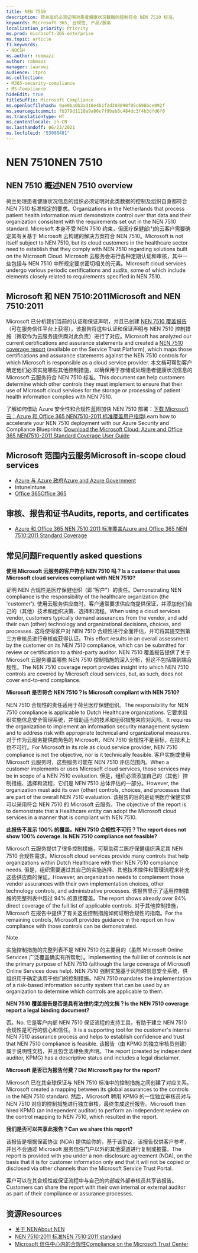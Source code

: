 ```yaml
---
title: NEN 7510
description: 荷兰组织必须证明对患者健康状况数据的控制符合 NEN 7510 标准。
keywords: Microsoft 365, 合规性, 产品/服务
localization_priority: Priority
ms.prod: microsoft-365-enterprise
ms.topic: article
f1.keywords:
- NOCSH
ms.author: robmazz
author: robmazz
manager: laurawi
audience: itpro
ms.collection:
- M365-security-compliance
- MS-Compliance
hideEdit: true
titleSuffix: Microsoft Compliance
ms.openlocfilehash: 9ae0ba0b3ad10e4b1f2d308090f05c698bce092f
ms.sourcegitcommit: fb379d1110a9a86c7f9bab8c484dc3f4b3dfd6f0
ms.translationtype: HT
ms.contentlocale: zh-CN
ms.lasthandoff: 06/23/2021
ms.locfileid: "53088481"
---
```

# <a name="nen-7510"></a><span data-ttu-id="91ca6-104">NEN 7510</span><span class="sxs-lookup"><span data-stu-id="91ca6-104">NEN 7510</span></span>

## <a name="nen-7510-overview"></a><span data-ttu-id="91ca6-105">NEN 7510 概述</span><span class="sxs-lookup"><span data-stu-id="91ca6-105">NEN 7510 overview</span></span>

<span data-ttu-id="91ca6-106">荷兰处理患者健康状况信息的组织必须证明对此类数据的控制及组织自身都符合 NEN 7510 标准规定的要求。</span><span class="sxs-lookup"><span data-stu-id="91ca6-106">Organizations in the Netherlands that process patient health information must demonstrate control over that data and their organization consistent with the requirements set out in the NEN 7510 standard.</span></span> <span data-ttu-id="91ca6-107">Microsoft 本身不受 NEN 7510 约束，但医疗保健部门的云客户需要确定其有关基于 Microsoft 云构建的解决方案符合 NEN 7510。</span><span class="sxs-lookup"><span data-stu-id="91ca6-107">Microsoft is not itself subject to NEN 7510, but its cloud customers in the healthcare sector need to establish that they comply with NEN 7510 regarding solutions built on the Microsoft Cloud.</span></span> <span data-ttu-id="91ca6-108">Microsoft 云服务会进行各种定期认证和审核，其中一些包括与 NEN 7510 中所规定要求密切相关的元素。</span><span class="sxs-lookup"><span data-stu-id="91ca6-108">Microsoft cloud services undergo various periodic certifications and audits, some of which include elements closely related to requirements specified in NEN 7510.</span></span>

## <a name="microsoft-and-nen-75102011"></a><span data-ttu-id="91ca6-109">Microsoft 和 NEN 7510:2011</span><span class="sxs-lookup"><span data-stu-id="91ca6-109">Microsoft and NEN 7510:2011</span></span>

<span data-ttu-id="91ca6-110">Microsoft 已分析我们当前的认证和保证声明，并且已创建 [NEN 7510 覆盖报告](https://servicetrust.microsoft.com/ViewPage/TrustDocumentsV3?command=Download&downloadType=Document&downloadId=3285c45c-921c-49ad-b881-be43e0b70490&tab=7f51cb60-3d6c-11e9-b2af-7bb9f5d2d913&docTab=7f51cb60-3d6c-11e9-b2af-7bb9f5d2d913_Compliance_Guides)（可在服务信任平台上获得），该报告将这些认证和保证声明与 NEN 7510 控制措施（微软作为云服务提供商对此负责）进行了对应。</span><span class="sxs-lookup"><span data-stu-id="91ca6-110">Microsoft has analyzed our current certifications and assurance statements and created a [NEN 7510 coverage report](https://servicetrust.microsoft.com/ViewPage/TrustDocumentsV3?command=Download&downloadType=Document&downloadId=3285c45c-921c-49ad-b881-be43e0b70490&tab=7f51cb60-3d6c-11e9-b2af-7bb9f5d2d913&docTab=7f51cb60-3d6c-11e9-b2af-7bb9f5d2d913_Compliance_Guides) (available on the Service Trust Platform), which maps those certifications and assurance statements against the NEN 7510 controls for which Microsoft is responsible as a cloud service provider.</span></span> <span data-ttu-id="91ca6-111">本文档可帮助客户确定他们必须实施哪些其他控制措施，以确保用于存储或处理患者健康状况信息的 Microsoft 云服务符合 NEN 7510 标准。</span><span class="sxs-lookup"><span data-stu-id="91ca6-111">This document can help customers determine which other controls they must implement to ensure that their use of Microsoft cloud services for the storage or processing of patient health information complies with NEN 7510.</span></span>

<span data-ttu-id="91ca6-112">了解如何借助 Azure 安全性和合规性蓝图加快 NEN 7510 部署：[下载 Microsoft 云：Azure 和 Office 365 NEN7510-2011 标准覆盖用户指南](https://aka.ms/Azure-NEN7510-2011)</span><span class="sxs-lookup"><span data-stu-id="91ca6-112">Learn how to accelerate your NEN 7510 deployment with our Azure Security and Compliance Blueprints: [Download the Microsoft Cloud: Azure and Office 365 NEN7510-2011 Standard Coverage User Guide](https://aka.ms/Azure-NEN7510-2011)</span></span>

## <a name="microsoft-in-scope-cloud-services"></a><span data-ttu-id="91ca6-113">Microsoft 范围内云服务</span><span class="sxs-lookup"><span data-stu-id="91ca6-113">Microsoft in-scope cloud services</span></span>

- [<span data-ttu-id="91ca6-114">Azure 与 Azure 政府</span><span class="sxs-lookup"><span data-stu-id="91ca6-114">Azure and Azure Government</span></span>](https://aka.ms/AzureCompliance)
- <span data-ttu-id="91ca6-115">Intune</span><span class="sxs-lookup"><span data-stu-id="91ca6-115">Intune</span></span>
- [<span data-ttu-id="91ca6-116">Office 365</span><span class="sxs-lookup"><span data-stu-id="91ca6-116">Office 365</span></span>](https://go.microsoft.com/fwlink/p/?LinkID=2077751)

## <a name="audits-reports-and-certificates"></a><span data-ttu-id="91ca6-117">审核、报告和证书</span><span class="sxs-lookup"><span data-stu-id="91ca6-117">Audits, reports, and certificates</span></span>

- [<span data-ttu-id="91ca6-118">Azure 和 Office 365 NEN 7510:2011 标准覆盖</span><span class="sxs-lookup"><span data-stu-id="91ca6-118">Azure and Office 365 NEN 7510:2011 Standard Coverage</span></span>](https://servicetrust.microsoft.com/ViewPage/MSComplianceGuideV3?command=Download&downloadType=Document&downloadId=15d5a5fa-fbb6-4ea6-8126-2a2c684ae789&tab=7027ead0-3d6b-11e9-b9e1-290b1eb4cdeb&docTab=7027ead0-3d6b-11e9-b9e1-290b1eb4cdeb_GRC_Assessment_Reports)

## <a name="frequently-asked-questions"></a><span data-ttu-id="91ca6-119">常见问题</span><span class="sxs-lookup"><span data-stu-id="91ca6-119">Frequently asked questions</span></span>

<span data-ttu-id="91ca6-120">**使用 Microsoft 云服务的客户符合 NEN 7510 吗？**</span><span class="sxs-lookup"><span data-stu-id="91ca6-120">**Is a customer that uses Microsoft cloud services compliant with NEN 7510?**</span></span>

<span data-ttu-id="91ca6-121">证明 NEN 合规性是医疗保健组织（即“客户”）的责任。</span><span class="sxs-lookup"><span data-stu-id="91ca6-121">Demonstrating NEN compliance is the responsibility of the healthcare organization (the 'customer').</span></span> <span data-ttu-id="91ca6-122">使用云服务供应商时，客户通常要求供应商提供保证，并添加他们自己的（其他）技术和组织决策、选择和流程。</span><span class="sxs-lookup"><span data-stu-id="91ca6-122">When using a cloud services vendor, customers typically demand assurances from the vendor, and add their own (other) technology and organizational decisions, choices, and processes.</span></span> <span data-ttu-id="91ca6-123">这将使得客户对 NEN 7510 合规性进行全面评估，并可将其提交到第三方审核员进行审核或获得认证。</span><span class="sxs-lookup"><span data-stu-id="91ca6-123">This effort results in an overall assessment by the customer on its NEN 7510 compliance, which can be submitted for review or certification to a third-party auditor.</span></span> <span data-ttu-id="91ca6-124">NEN 7510 覆盖报告提供了关于 Microsoft 云服务覆盖哪些 NEN 7510 控制措施的深入分析，但这不包括端到端合规性。</span><span class="sxs-lookup"><span data-stu-id="91ca6-124">The NEN 7510 coverage report provides insight into which NEN 7510 controls are covered by Microsoft cloud services, but, as such, does not cover end-to-end compliance.</span></span>

<span data-ttu-id="91ca6-125">**Microsoft 是否符合 NEN 7510？**</span><span class="sxs-lookup"><span data-stu-id="91ca6-125">**Is Microsoft compliant with NEN 7510?**</span></span>

<span data-ttu-id="91ca6-126">NEN 7510 合规性的责任适用于荷兰医疗保健组织。</span><span class="sxs-lookup"><span data-stu-id="91ca6-126">The responsibility for NEN 7510 compliance is applicable to Dutch Healthcare organizations.</span></span> <span data-ttu-id="91ca6-127">它要求组织实施信息安全管理系统，并借助适当的技术和组织措施来应对风险。</span><span class="sxs-lookup"><span data-stu-id="91ca6-127">It requires the organization to implement an information security management system and to address risk with appropriate technical and organizational measures.</span></span> <span data-ttu-id="91ca6-128">对于作为云服务提供商角色的 Microsoft，NEN 7510 合规性不是目标，在技术上也不可行。</span><span class="sxs-lookup"><span data-stu-id="91ca6-128">For Microsoft in its role as cloud service provider, NEN 7510 compliance is not the objective, nor is it technically feasible.</span></span> <span data-ttu-id="91ca6-129">客户实施或使用 Microsoft 云服务时，这些服务可能在 NEN 7510 评估范围内。</span><span class="sxs-lookup"><span data-stu-id="91ca6-129">When a customer implements or uses Microsoft cloud services, those services may be in scope of a NEN 7510 evaluation.</span></span> <span data-ttu-id="91ca6-130">但是，组织必须添加自己的（其他）控制措施、选择和流程，它们是 NEN 7510 总体评估的一部分。</span><span class="sxs-lookup"><span data-stu-id="91ca6-130">However, the organization must add its own (other) controls, choices, and processes that are part of the overall NEN 7510 evaluation.</span></span> <span data-ttu-id="91ca6-131">该报告的目的是证明医疗保健实体可以采用符合 NEN 7510 的 Microsoft 云服务。</span><span class="sxs-lookup"><span data-stu-id="91ca6-131">The objective of the report is to demonstrate that a Healthcare entity can adopt the Microsoft cloud services in a manner that is compliant with NEN 7510.</span></span>

<span data-ttu-id="91ca6-132">**此报告不显示 100% 的覆盖。NEN 7510 合规性不可行？**</span><span class="sxs-lookup"><span data-stu-id="91ca6-132">**The report does not show 100% coverage. Is NEN 7510 compliance not feasible?**</span></span>

<span data-ttu-id="91ca6-133">Microsoft 云服务提供了很多控制措施，可帮助荷兰医疗保健组织满足其 NEN 7510 合规性需求。</span><span class="sxs-lookup"><span data-stu-id="91ca6-133">Microsoft cloud services provide many controls that help organizations within Dutch Healthcare with their NEN 7510 compliance needs.</span></span> <span data-ttu-id="91ca6-134">但是，组织需要通过其自己的实施选择、其他技术控件和管理流程来补充这些供应商的保证。</span><span class="sxs-lookup"><span data-stu-id="91ca6-134">However, an organization needs to complement those vendor assurances with their own implementation choices, other technology controls, and administrative processes.</span></span> <span data-ttu-id="91ca6-135">该报告显示了适用控制措施的完整列表中超过 94% 的直接覆盖。</span><span class="sxs-lookup"><span data-stu-id="91ca6-135">The report shows already over 94% direct coverage of the full list of applicable controls.</span></span> <span data-ttu-id="91ca6-136">对于其他控制措施，Microsoft 在报告中提供了有关这些控制措施如何证明合规性的指南。</span><span class="sxs-lookup"><span data-stu-id="91ca6-136">For the remaining controls, Microsoft provides guidance in the report on how compliance with those controls can be demonstrated.</span></span>

> [!NOTE]
> <span data-ttu-id="91ca6-137">实施控制措施的完整列表不是 NEN 7510 的主要目的（虽然 Microsoft Online Services 广泛覆盖确实有所帮助）。</span><span class="sxs-lookup"><span data-stu-id="91ca6-137">Implementing the full list of controls is not the primary purpose of NEN 7510 (although the large coverage of Microsoft Online Services does help).</span></span> <span data-ttu-id="91ca6-138">NEN 7510 强制实施基于风险的信息安全系统，供组织用于确定适用于他们的控制措施。</span><span class="sxs-lookup"><span data-stu-id="91ca6-138">NEN 7510 mandates the implementation of a risk-based information security system that can be used by an organization to determine which controls are applicable to them.</span></span>

<span data-ttu-id="91ca6-139">**NEN 7510 覆盖报告是否是具有法律约束力的文档？**</span><span class="sxs-lookup"><span data-stu-id="91ca6-139">**Is the NEN 7510 coverage report a legal binding document?**</span></span>

<span data-ttu-id="91ca6-140">否。</span><span class="sxs-lookup"><span data-stu-id="91ca6-140">No.</span></span> <span data-ttu-id="91ca6-141">它是客户内部 NEN 7510 保证流程的支持工具，有助于建立 NEN 7510 合规性是可行的信心和信任。</span><span class="sxs-lookup"><span data-stu-id="91ca6-141">It is a supporting tool for the customer's internal NEN 7510 assurance process and helps to establish confidence and trust that NEN 7510 compliance is feasible.</span></span> <span data-ttu-id="91ca6-142">该报告（由 KPMG 的独立审核员创建）属于说明性文档，并且包含法律免责声明。</span><span class="sxs-lookup"><span data-stu-id="91ca6-142">The report (created by independent auditor, KPMG) has a descriptive status and includes a legal disclaimer.</span></span>

<span data-ttu-id="91ca6-143">**Microsoft 是否已为报告付费？**</span><span class="sxs-lookup"><span data-stu-id="91ca6-143">**Did Microsoft pay for the report?**</span></span>

<span data-ttu-id="91ca6-144">Microsoft 已在其全球保证与 NEN 7510 标准中的控制措施之间创建了对应关系。</span><span class="sxs-lookup"><span data-stu-id="91ca6-144">Microsoft created a mapping between its global assurances to the controls in the NEN 7510 standard.</span></span> <span data-ttu-id="91ca6-145">然后，Microsoft 聘用 KPMG 的一位独立审核员对与 NEN 7510 对应的控制措施进行独立审核，最终生成这份报告。</span><span class="sxs-lookup"><span data-stu-id="91ca6-145">Microsoft then hired KPMG (an independent auditor) to perform an independent review on the control mapping to NEN 7510, which resulted in the report.</span></span>

<span data-ttu-id="91ca6-146">**我们是否可以共享此报告？**</span><span class="sxs-lookup"><span data-stu-id="91ca6-146">**Can we share this report?**</span></span>

<span data-ttu-id="91ca6-147">该报告是根据保密协议 (NDA) 提供给你的，基于该协议，该报告仅供客户参考，并且不会通过 Microsoft 服务信任门户以外的其他渠道进行复制或披露。</span><span class="sxs-lookup"><span data-stu-id="91ca6-147">The report is provided with you under a non-disclosure agreement (NDA), on the basis that it is for customer information only and that it will not be copied or disclosed via other channels than the Microsoft Service Trust Portal.</span></span>

<span data-ttu-id="91ca6-148">客户可以在其合规性或保证流程中与自己的内部或外部审核员共享该报告。</span><span class="sxs-lookup"><span data-stu-id="91ca6-148">Customers can share the report with their own internal or external auditor as part of their compliance or assurance processes.</span></span>

## <a name="resources"></a><span data-ttu-id="91ca6-149">资源</span><span class="sxs-lookup"><span data-stu-id="91ca6-149">Resources</span></span>

- [<span data-ttu-id="91ca6-150">关于 NEN</span><span class="sxs-lookup"><span data-stu-id="91ca6-150">About NEN</span></span>](https://www.nen.nl/About-NEN.htm)
- [<span data-ttu-id="91ca6-151">NEN 7510:2011 标准</span><span class="sxs-lookup"><span data-stu-id="91ca6-151">NEN 7510:2011 standard</span></span>](https://www.nen.nl/NEN-Shop-2/Standard/NEN-75102011-nl.htm)
- [<span data-ttu-id="91ca6-152">Microsoft 信任中心内的合规性</span><span class="sxs-lookup"><span data-stu-id="91ca6-152">Compliance on the Microsoft Trust Center</span></span>](https://www.microsoft.com/trust-center/compliance/compliance-overview)
